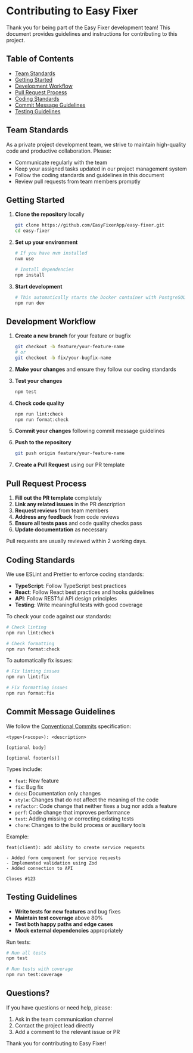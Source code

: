 # Contributing to Easy Fixer

Thank you for being part of the Easy Fixer development team! This document provides guidelines and instructions for contributing to this project.

## Table of Contents

- [Team Standards](#team-standards)
- [Getting Started](#getting-started)
- [Development Workflow](#development-workflow)
- [Pull Request Process](#pull-request-process)
- [Coding Standards](#coding-standards)
- [Commit Message Guidelines](#commit-message-guidelines)
- [Testing Guidelines](#testing-guidelines)

## Team Standards

As a private project development team, we strive to maintain high-quality code and productive collaboration. Please:

- Communicate regularly with the team
- Keep your assigned tasks updated in our project management system
- Follow the coding standards and guidelines in this document
- Review pull requests from team members promptly

## Getting Started

1. **Clone the repository** locally

   ```bash
   git clone https://github.com/EasyFixerApp/easy-fixer.git
   cd easy-fixer
   ```

2. **Set up your environment**

   ```bash
   # If you have nvm installed
   nvm use

   # Install dependencies
   npm install
   ```

3. **Start development**

   ```bash
   # This automatically starts the Docker container with PostgreSQL
   npm run dev
   ```

## Development Workflow

1. **Create a new branch** for your feature or bugfix

   ```bash
   git checkout -b feature/your-feature-name
   # or
   git checkout -b fix/your-bugfix-name
   ```

2. **Make your changes** and ensure they follow our coding standards

3. **Test your changes**

   ```bash
   npm test
   ```

4. **Check code quality**

   ```bash
   npm run lint:check
   npm run format:check
   ```

5. **Commit your changes** following commit message guidelines

6. **Push to the repository**

   ```bash
   git push origin feature/your-feature-name
   ```

7. **Create a Pull Request** using our PR template

## Pull Request Process

1. **Fill out the PR template** completely
2. **Link any related issues** in the PR description
3. **Request reviews** from team members
4. **Address any feedback** from code reviews
5. **Ensure all tests pass** and code quality checks pass
6. **Update documentation** as necessary

Pull requests are usually reviewed within 2 working days.

## Coding Standards

We use ESLint and Prettier to enforce coding standards:

- **TypeScript**: Follow TypeScript best practices
- **React**: Follow React best practices and hooks guidelines
- **API**: Follow RESTful API design principles
- **Testing**: Write meaningful tests with good coverage

To check your code against our standards:

```bash
# Check linting
npm run lint:check

# Check formatting
npm run format:check
```

To automatically fix issues:

```bash
# Fix linting issues
npm run lint:fix

# Fix formatting issues
npm run format:fix
```

## Commit Message Guidelines

We follow the [Conventional Commits](https://www.conventionalcommits.org/) specification:

```
<type>(<scope>): <description>

[optional body]

[optional footer(s)]
```

Types include:

- `feat`: New feature
- `fix`: Bug fix
- `docs`: Documentation only changes
- `style`: Changes that do not affect the meaning of the code
- `refactor`: Code change that neither fixes a bug nor adds a feature
- `perf`: Code change that improves performance
- `test`: Adding missing or correcting existing tests
- `chore`: Changes to the build process or auxiliary tools

Example:

```
feat(client): add ability to create service requests

- Added form component for service requests
- Implemented validation using Zod
- Added connection to API

Closes #123
```

## Testing Guidelines

- **Write tests for new features** and bug fixes
- **Maintain test coverage** above 80%
- **Test both happy paths and edge cases**
- **Mock external dependencies** appropriately

Run tests:

```bash
# Run all tests
npm test

# Run tests with coverage
npm run test:coverage
```

## Questions?

If you have questions or need help, please:

1. Ask in the team communication channel
2. Contact the project lead directly
3. Add a comment to the relevant issue or PR

Thank you for contributing to Easy Fixer!
